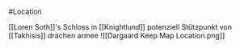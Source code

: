 #Location 

[[Loren Soth]]'s Schloss in [[Knightlund]]
potenziell Stützpunkt von [[Takhisis]] drachen armee
![[Dargaard Keep Map Location.png]]